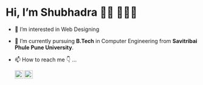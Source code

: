 # Hi, I’m Shubhadra 👋🏽 👩🏽‍💻
- 👀 I’m interested in Web Designing
- 🌱 I’m currently pursuing <b>B.Tech</b> in Computer Engineering from <b>Savitribai Phule Pune University</b>.
- 📫 How to reach me 👇 ...

    <a href="https://www.linkedin.com/in/shubhadra-kumari-2709">
  <img align="left" alt="Linkedin" width="22px" src="https://img.icons8.com/color/48/000000/linkedin-2--v2.png" />
  </a>
  <a href="https://instagram.com/sugary__shubhu?utm_medium=copy_link">
  <img align="left" alt="Instagram" width="22px" src="https://img.icons8.com/color/48/000000/instagram-new.png" />
  </a>


<!---
shubhadrakumari/shubhadrakumari is a ✨ special ✨ repository because its `README.md` (this file) appears on your GitHub profile.
You can click the Preview link to take a look at your changes.
--->
